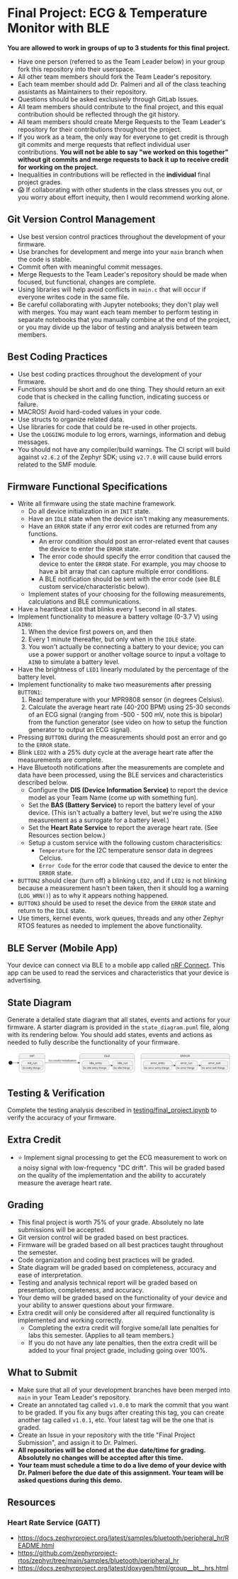 # Final Project: ECG & Temperature Monitor with BLE

**You are allowed to work in groups of up to 3 students for this final project.**

* Have one person (referred to as the Team Leader below) in your group fork this repository into their userspace.
* All other team members should fork the Team Leader's repository.
* Each team member should add Dr. Palmeri and all of the class teaching assistants as Maintainers to their repository.
* Questions should be asked exclusively through GitLab Issues.
* All team members should contribute to the final project, and this equal contribution should be reflected through the git history.
* All team members should create Merge Requests to the Team Leader's repository for their contributions throughout the project.
* If you work as a team, the only way for everyone to get credit is through git commits and merge requests that reflect individual user contributions.  **You will not be able to say "we worked on this together" without git commits and merge requests to back it up to receive credit for working on the project.**
* Inequalities in contributions will be reflected in the **individual** final project grades.
* :scream: If collaborating with other students in the class stresses you out, or you worry about effort inequity, then I would recommend working alone.

## Git Version Control Management

* Use best version control practices throughout the development of your firmware.
* Use branches for development and merge into your `main` branch when the code is stable.
* Commit often with meaningful commit messages.
* Merge Requests to the Team Leader's repository should be made when focused, but functional, changes are complete.
* Using libraries will help avoid conflicts in `main.c` that will occur if everyone writes code in the same file.
* Be careful collaborating with Jupyter notebooks; they don't play well with merges.  You may want each team member to perform testing in separate notebooks that you manually combine at the end of the project, or you may divide up the labor of testing and analysis between team members.

## Best Coding Practices

* Use best coding practices throughout the development of your firmware.
* Functions should be short and do one thing.  They should return an exit code that is checked in the calling function, indicating success or failure.
* MACROS!  Avoid hard-coded values in your code.
* Use structs to organize related data.
* Use libraries for code that could be re-used in other projects.
* Use the `LOGGING` module to log errors, warnings, information and debug messages.
* You should not have any compiler/build warnings.  The CI script will build against `v2.6.2` of the Zephyr SDK; using `v2.7.0` will cause build errors related to the SMF module.

## Firmware Functional Specifications

* Write all firmware using the state machine framework.
  * Do all device initialization in an `INIT` state.
  * Have an `IDLE` state when the device isn't making any measurements.
  * Have an `ERROR` state if any error exit codes are returned from any functions.
    * An error condition should post an error-related event that causes the device to enter the `ERROR` state.
    * The error code should specify the error condition that caused the device to enter the `ERROR` state.  For example, you may choose to have a bit array that can capture multiple error conditions.
    * A BLE notification should be sent with the error code (see BLE custom service/characteristic below).
  * Implement states of your choosing for the following measurements, calculations and BLE communications.
* Have a heartbeat `LED0` that blinks every 1 second in all states.
* Implement functionality to measure a battery voltage (0-3.7 V) using `AIN0`:
  1. When the device first powers on, and then
  1. Every 1 minute thereafter, but only when in the `IDLE` state.
  1. You won't actually be connecting a battery to your device; you can use a power support or another voltage source to input a voltage to `AIN0` to simulate a battery level.
* Have the brightness of `LED1` linearly modulated by the percentage of the battery level.
* Implement functionality to make two measurements after pressing `BUTTON1`:
  1. Read temperature with your MPR9808 sensor (in degrees Celsius).
  1. Calculate the average heart rate (40-200 BPM) using 25-30 seconds of an ECG signal (ranging from -500 - 500 mV, note this is bipolar) from the function generator (see video on how to setup the function generator to output an ECG signal).
* Pressing `BUTTON1` during the measurements should post an error and go to the `ERROR` state.
* Blink `LED2` with a 25% duty cycle at the average heart rate after the measurements are complete.
* Have Bluetooth notifications after the measurements are complete and data have been processed, using the BLE services and characteristics described below.
  * Configure the **DIS (Device Information Service)** to report the device model as your Team Name (come up with something fun).
  * Set the **BAS (Battery Service)** to report the battery level of your device.  (This isn't actually a battery level, but we're using the `AIN0` measurement as a surrogate for a battery level.)
  * Set the **Heart Rate Service** to report the average heart rate.  (See Resources section below.)
  * Setup a custom service with the following custom characterisitics:
    * `Temperature` for the I2C temperature sensor data in degrees Celcius.
    * `Error Code` for the error code that caused the device to enter the `ERROR` state.
* `BUTTON2` should clear (turn off) a blinking `LED2`, and if `LED2` is not blinking because a measurement hasn't been taken, then it should log a warning (`LOG_WRN()`) as to why it appears nothing happened.
* `BUTTON3` should be used to reset the device from the `ERROR` state and return to the `IDLE` state.
* Use timers, kernel events, work queues, threads and any other Zephyr RTOS features as needed to implement the above functionality.

## BLE Server (Mobile App)

Your device can connect via BLE to a mobile app called [nRF Connect](https://www.nordicsemi.com/Products/Development-tools/nrf-connect-for-mobile).  This app can be used to read the services and characteristics that your device is advertising.

## State Diagram

Generate a detailed state diagram that all states, events and actions for your firmware.  A starter diagram is provided in the `state_diagram.puml` file, along with its rendering below.  You should add states, events and actions as needed to fully describe the functionality of your firmware.

![State Diagram](state_diagram.png)

## Testing & Verification

Complete the testing analysis described in [testing/final_project.ipynb](testing/final_project.ipynb) to verify the accuracy of your firmware.

## Extra Credit

* :star: Implement signal processing to get the ECG measurement to work on a noisy signal with low-frequency "DC drift".  This will be graded based on the quality of the implementation and the ability to accurately measure the average heart rate.

## Grading

* This final project is worth 75% of your grade.  Absolutely no late submissions will be accepted.
* Git version control will be graded based on best practices.
* Firmware will be graded based on all best practices taught throughout the semester.
* Code organization and coding best practices will be graded.
* State diagram will be graded based on completeness, accuracy and ease of interpretation.
* Testing and analysis technical report will be graded based on presentation, completeness, and accuracy.
* Your demo will be graded based on the functionality of your device and your ability to answer questions about your firmware.
* Extra credit will only be considered after all required functionality is implemented and working correctly.  
  * Completing the extra credit will forgive some/all late penalties for labs this semester.  (Applies to all team members.)
  * If you do not have any late penalties, then the extra credit will be added to your final project grade, including going over 100%.

## What to Submit

* Make sure that all of your development branches have been merged into `main` in your Team Leader's repository.
* Create an annotated tag called `v1.0.0` to mark the commit that you want to be graded.  If you fix any bugs after creating this tag, you can create another tag called `v1.0.1`, etc.  Your latest tag will be the one that is graded.
* Create an Issue in your repository with the title "Final Project Submission", and assign it to Dr. Palmeri.
* **All repositories will be cloned at the due date/time for grading.  Absolutely no changes will be accepted after this time.**
* **Your team must schedule a time to do a live demo of your device with Dr. Palmeri before the due date of this assignment.  Your team will be asked questions during this demo.**

## Resources

### Heart Rate Service (GATT)
* https://docs.zephyrproject.org/latest/samples/bluetooth/peripheral_hr/README.html
* https://github.com/zephyrproject-rtos/zephyr/tree/main/samples/bluetooth/peripheral_hr
* https://docs.zephyrproject.org/latest/doxygen/html/group__bt__hrs.html